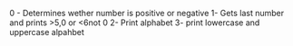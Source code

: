 0 - Determines wether number is positive or negative
1- Gets last number and prints >5,0 or <6not 0
2- Print alphabet
3- print lowercase and uppercase alpahbet
